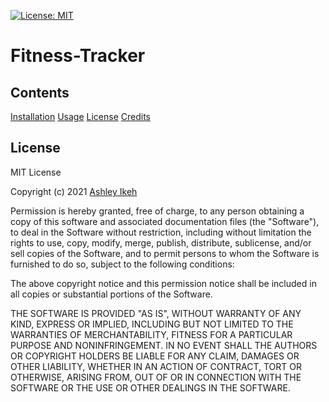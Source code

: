[![License: MIT](https://img.shields.io/badge/License-MIT-yellow.svg)](https://opensource.org/licenses/MIT)

# Fitness-Tracker



## Contents

[Installation](#installation)
[Usage](#usage)
[License](#license)
[Credits](#credits)



## License 

MIT License

Copyright (c) 2021 [Ashley Ikeh](https://github.com/Aikeh2021)

Permission is hereby granted, free of charge, to any person obtaining a copy
of this software and associated documentation files (the "Software"), to deal
in the Software without restriction, including without limitation the rights
to use, copy, modify, merge, publish, distribute, sublicense, and/or sell
copies of the Software, and to permit persons to whom the Software is
furnished to do so, subject to the following conditions:

The above copyright notice and this permission notice shall be included in all
copies or substantial portions of the Software.

THE SOFTWARE IS PROVIDED "AS IS", WITHOUT WARRANTY OF ANY KIND, EXPRESS OR
IMPLIED, INCLUDING BUT NOT LIMITED TO THE WARRANTIES OF MERCHANTABILITY,
FITNESS FOR A PARTICULAR PURPOSE AND NONINFRINGEMENT. IN NO EVENT SHALL THE
AUTHORS OR COPYRIGHT HOLDERS BE LIABLE FOR ANY CLAIM, DAMAGES OR OTHER
LIABILITY, WHETHER IN AN ACTION OF CONTRACT, TORT OR OTHERWISE, ARISING FROM,
OUT OF OR IN CONNECTION WITH THE SOFTWARE OR THE USE OR OTHER DEALINGS IN THE
SOFTWARE.
